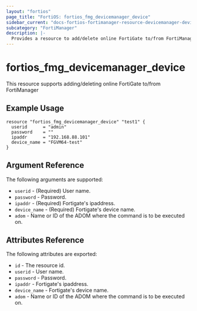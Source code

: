 ```yaml
---
layout: "fortios"
page_title: "FortiOS: fortios_fmg_devicemanager_device"
sidebar_current: "docs-fortios-fortimanager-resource-devicemanager-device"
subcategory: "FortiManager"
description: |-
  Provides a resource to add/delete online FortiGate to/from FortiManager
---
```


# fortios_fmg_devicemanager_device
This resource supports adding/deleting online FortiGate to/from FortiManager

## Example Usage
```hcl
resource "fortios_fmg_devicemanager_device" "test1" {
  userid      = "admin"
  password    = ""
  ipaddr      = "192.168.88.101"
  device_name = "FGVM64-test"
}
```

## Argument Reference
The following arguments are supported:

* `userid` - (Required) User name.
* `password` - Password.
* `ipaddr` - (Required) Fortigate's ipaddress.
* `device_name` - (Required) Fortigate's device name.
* `adom` - Name or ID of the ADOM where the command is to be executed on.

## Attributes Reference
The following attributes are exported:
* `id` - The resource id.
* `userid` -  User name.
* `password` - Password.
* `ipaddr` -  Fortigate's ipaddress.
* `device_name` - Fortigate's device name.
* `adom` - Name or ID of the ADOM where the command is to be executed on.
